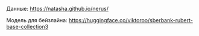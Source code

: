 Данные: https://natasha.github.io/nerus/

Модель для бейзлайна: https://huggingface.co/viktoroo/sberbank-rubert-base-collection3